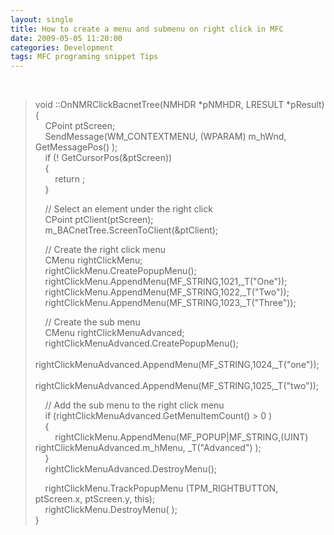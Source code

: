 ```yaml
---
layout: single
title: How to create a menu and submenu on right click in MFC
date: 2009-05-05 11:20:00
categories: Development
tags: MFC programing snippet Tips
---
```

<p>&#160;</p>  <blockquote>   <p>void ::OnNMRClickBacnetTree(NMHDR *pNMHDR, LRESULT *pResult)      <br />{       <br />&#160;&#160;&#160; CPoint ptScreen;       <br />&#160;&#160;&#160; SendMessage(WM_CONTEXTMENU, (WPARAM) m_hWnd, GetMessagePos() );       <br />&#160;&#160;&#160; if (! GetCursorPos(&amp;ptScreen))       <br />&#160;&#160;&#160; {       <br />&#160;&#160;&#160;&#160;&#160;&#160;&#160; return ;       <br />&#160;&#160;&#160; } </p>    <p>&#160;&#160;&#160; // Select an element under the right click      <br />&#160;&#160;&#160; CPoint ptClient(ptScreen);       <br />&#160;&#160;&#160; m_BACnetTree.ScreenToClient(&amp;ptClient);&#160;&#160;&#160; </p>    <p>&#160;&#160;&#160; // Create the right click menu      <br />&#160;&#160;&#160; CMenu rightClickMenu;       <br />&#160;&#160;&#160; rightClickMenu.CreatePopupMenu();       <br />&#160;&#160;&#160; rightClickMenu.AppendMenu(MF_STRING,1021,_T(&quot;One&quot;));       <br />&#160;&#160;&#160; rightClickMenu.AppendMenu(MF_STRING,1022,_T(&quot;Two&quot;));       <br />&#160;&#160;&#160; rightClickMenu.AppendMenu(MF_STRING,1023,_T(&quot;Three&quot;)); </p>    <p>&#160;&#160;&#160; // Create the sub menu      <br />&#160;&#160;&#160; CMenu rightClickMenuAdvanced;       <br />&#160;&#160;&#160; rightClickMenuAdvanced.CreatePopupMenu();       <br />&#160;&#160;&#160; rightClickMenuAdvanced.AppendMenu(MF_STRING,1024,_T(&quot;one&quot;));       <br />&#160;&#160;&#160; rightClickMenuAdvanced.AppendMenu(MF_STRING,1025,_T(&quot;two&quot;)); </p>    <p>&#160;&#160;&#160; // Add the sub menu to the right click menu      <br />&#160;&#160;&#160; if (rightClickMenuAdvanced.GetMenuItemCount() &gt; 0 )       <br />&#160;&#160;&#160; {       <br />&#160;&#160;&#160;&#160;&#160;&#160;&#160; rightClickMenu.AppendMenu(MF_POPUP|MF_STRING,(UINT) rightClickMenuAdvanced.m_hMenu, _T(&quot;Advanced&quot;) );       <br />&#160;&#160;&#160; }       <br />&#160;&#160;&#160; rightClickMenuAdvanced.DestroyMenu(); </p>    <p>&#160;&#160;&#160; rightClickMenu.TrackPopupMenu (TPM_RIGHTBUTTON, ptScreen.x, ptScreen.y, this);      <br />&#160;&#160;&#160; rightClickMenu.DestroyMenu( );       <br />}</p></blockquote>
